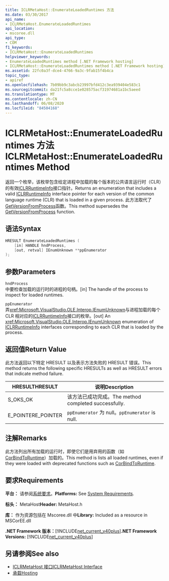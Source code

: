 ```yaml
---
title: ICLRMetaHost::EnumerateLoadedRuntimes 方法
ms.date: 03/30/2017
api_name:
- ICLRMetaHost.EnumerateLoadedRuntimes
api_location:
- mscoree.dll
api_type:
- COM
f1_keywords:
- ICLRMetaHost::EnumerateLoadedRuntimes
helpviewer_keywords:
- EnumerateLoadedRuntimes method [.NET Framework hosting]
- ICLRMetaHost::EnumerateLoadedRuntimes method [.NET Framework hosting]
ms.assetid: 22fc0a3f-dce4-4766-9a3c-9fab15f4b4ca
topic_type:
- apiref
ms.openlocfilehash: 7b09bb9c3abcb23997bfd412c3ea939404e583c1
ms.sourcegitcommit: da21fc5a8cce1e028575acf31974681a1bc5aeed
ms.translationtype: MT
ms.contentlocale: zh-CN
ms.lasthandoff: 06/08/2020
ms.locfileid: "84504168"
---
```

# <a name="iclrmetahostenumerateloadedruntimes-method"></a><span data-ttu-id="bb45e-102">ICLRMetaHost::EnumerateLoadedRuntimes 方法</span><span class="sxs-lookup"><span data-stu-id="bb45e-102">ICLRMetaHost::EnumerateLoadedRuntimes Method</span></span>
<span data-ttu-id="bb45e-103">返回一个枚举，该枚举包含给定进程中加载的每个版本的公共语言运行时（CLR）的有效[ICLRRuntimeInfo](iclrruntimeinfo-interface.md)接口指针。</span><span class="sxs-lookup"><span data-stu-id="bb45e-103">Returns an enumeration that includes a valid [ICLRRuntimeInfo](iclrruntimeinfo-interface.md) interface pointer for each version of the common language runtime (CLR) that is loaded in a given process.</span></span> <span data-ttu-id="bb45e-104">此方法取代了[GetVersionFromProcess](getversionfromprocess-function.md)函数。</span><span class="sxs-lookup"><span data-stu-id="bb45e-104">This method supersedes the [GetVersionFromProcess](getversionfromprocess-function.md) function.</span></span>  
  
## <a name="syntax"></a><span data-ttu-id="bb45e-105">语法</span><span class="sxs-lookup"><span data-stu-id="bb45e-105">Syntax</span></span>  
  
```cpp  
HRESULT EnumerateLoadedRuntimes (  
    [in] HANDLE hndProcess,  
    [out, retval] IEnumUnknown **ppEnumerator  
);  
```  
  
## <a name="parameters"></a><span data-ttu-id="bb45e-106">参数</span><span class="sxs-lookup"><span data-stu-id="bb45e-106">Parameters</span></span>  
 `hndProcess`  
 <span data-ttu-id="bb45e-107">中要检查加载的运行时的进程的句柄。</span><span class="sxs-lookup"><span data-stu-id="bb45e-107">[in] The handle of the process to inspect for loaded runtimes.</span></span>  
  
 `ppEnumerator`  
 <span data-ttu-id="bb45e-108">弄<xref:Microsoft.VisualStudio.OLE.Interop.IEnumUnknown>与进程加载的每个 CLR 相对应的[ICLRRuntimeInfo](iclrruntimeinfo-interface.md)接口的枚举。</span><span class="sxs-lookup"><span data-stu-id="bb45e-108">[out] An <xref:Microsoft.VisualStudio.OLE.Interop.IEnumUnknown> enumeration of [ICLRRuntimeInfo](iclrruntimeinfo-interface.md) interfaces corresponding to each CLR that is loaded by the process.</span></span>  
  
## <a name="return-value"></a><span data-ttu-id="bb45e-109">返回值</span><span class="sxs-lookup"><span data-stu-id="bb45e-109">Return Value</span></span>  
 <span data-ttu-id="bb45e-110">此方法返回以下特定 HRESULT 以及表示方法失败的 HRESULT 错误。</span><span class="sxs-lookup"><span data-stu-id="bb45e-110">This method returns the following specific HRESULTs as well as HRESULT errors that indicate method failure.</span></span>  
  
|<span data-ttu-id="bb45e-111">HRESULT</span><span class="sxs-lookup"><span data-stu-id="bb45e-111">HRESULT</span></span>|<span data-ttu-id="bb45e-112">说明</span><span class="sxs-lookup"><span data-stu-id="bb45e-112">Description</span></span>|  
|-------------|-----------------|  
|<span data-ttu-id="bb45e-113">S_OK</span><span class="sxs-lookup"><span data-stu-id="bb45e-113">S_OK</span></span>|<span data-ttu-id="bb45e-114">该方法已成功完成。</span><span class="sxs-lookup"><span data-stu-id="bb45e-114">The method completed successfully.</span></span>|  
|<span data-ttu-id="bb45e-115">E_POINTER</span><span class="sxs-lookup"><span data-stu-id="bb45e-115">E_POINTER</span></span>|<span data-ttu-id="bb45e-116">`ppEnumerator` 为 null。</span><span class="sxs-lookup"><span data-stu-id="bb45e-116">`ppEnumerator` is null.</span></span>|  
  
## <a name="remarks"></a><span data-ttu-id="bb45e-117">注解</span><span class="sxs-lookup"><span data-stu-id="bb45e-117">Remarks</span></span>  
 <span data-ttu-id="bb45e-118">此方法列出所有加载的运行时，即使它们是用弃用的函数（如[CorBindToRuntime](corbindtoruntime-function.md)）加载的。</span><span class="sxs-lookup"><span data-stu-id="bb45e-118">This method is lists all loaded runtimes, even if they were loaded with deprecated functions such as [CorBindToRuntime](corbindtoruntime-function.md).</span></span>  
  
## <a name="requirements"></a><span data-ttu-id="bb45e-119">要求</span><span class="sxs-lookup"><span data-stu-id="bb45e-119">Requirements</span></span>  
 <span data-ttu-id="bb45e-120">**平台：** 请参阅[系统要求](../../get-started/system-requirements.md)。</span><span class="sxs-lookup"><span data-stu-id="bb45e-120">**Platforms:** See [System Requirements](../../get-started/system-requirements.md).</span></span>  
  
 <span data-ttu-id="bb45e-121">**标头：** MetaHost</span><span class="sxs-lookup"><span data-stu-id="bb45e-121">**Header:** MetaHost.h</span></span>  
  
 <span data-ttu-id="bb45e-122">**库：** 作为资源包括在 Mscoree.dll 中</span><span class="sxs-lookup"><span data-stu-id="bb45e-122">**Library:** Included as a resource in MSCorEE.dll</span></span>  
  
 <span data-ttu-id="bb45e-123">**.NET Framework 版本：**[!INCLUDE[net_current_v40plus](../../../../includes/net-current-v40plus-md.md)]</span><span class="sxs-lookup"><span data-stu-id="bb45e-123">**.NET Framework Versions:** [!INCLUDE[net_current_v40plus](../../../../includes/net-current-v40plus-md.md)]</span></span>  
  
## <a name="see-also"></a><span data-ttu-id="bb45e-124">另请参阅</span><span class="sxs-lookup"><span data-stu-id="bb45e-124">See also</span></span>

- [<span data-ttu-id="bb45e-125">ICLRMetaHost 接口</span><span class="sxs-lookup"><span data-stu-id="bb45e-125">ICLRMetaHost Interface</span></span>](iclrmetahost-interface.md)
- [<span data-ttu-id="bb45e-126">承载</span><span class="sxs-lookup"><span data-stu-id="bb45e-126">Hosting</span></span>](index.md)
